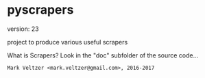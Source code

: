 pyscrapers
==========

version: 23

project to produce various useful scrapers

What is Scrapers? Look in the "doc" subfolder of the source code...

	Mark Veltzer <mark.veltzer@gmail.com>, 2016-2017
